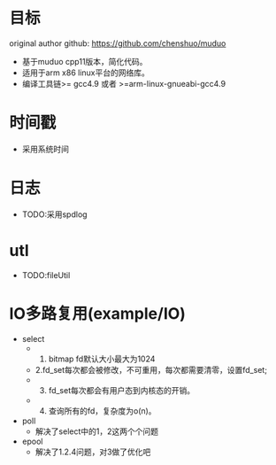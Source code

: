 # 目标
original author github: https://github.com/chenshuo/muduo
- 基于muduo cpp11版本，简化代码。
- 适用于arm x86 linux平台的网络库。
- 编译工具链>= gcc4.9 或者 >=arm-linux-gnueabi-gcc4.9

# 时间戳
- 采用系统时间
# 日志
- TODO:采用spdlog

# utl
- TODO:fileUtil

# IO多路复用(example/IO)
- select
	- 1. bitmap fd默认大小最大为1024
	- 2.fd\_set每次都会被修改，不可重用，每次都需要清零，设置fd\_set;
	- 3. fd\_set每次都会有用户态到内核态的开销。
	- 4. 查询所有的fd，复杂度为o(n)。
- poll
	- 解决了select中的1，2这两个个问题
- epool
	- 解决了1.2.4问题，对3做了优化吧

